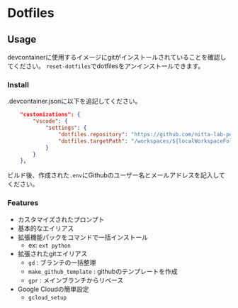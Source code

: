 # Dotfiles

## Usage

devcontainerに使用するイメージにgitがインストールされていることを確認してください。
`reset-dotfiles`でdotfilesをアンインストールできます。

### Install

.devcontainer.jsonに以下を追記してください。

```json
    "customizations": {
        "vscode": {
            "settings": {
                "dotfiles.repository": "https://github.com/nitta-lab-polymer/dotfiles.git",
                "dotfiles.targetPath": "/workspaces/${localWorkspaceFolderBasename}/dotfiles"
            }
        }
    },
```

ビルド後、作成された`.env`にGithubのユーザー名とメールアドレスを記入してください。

### Features

- カスタマイズされたプロンプト
- 基本的なエイリアス
- 拡張機能パックをコマンドで一括インストール
  - ex: `ext python`
- 拡張されたgitエイリアス
  - `gd` : ブランチの一括整理
  - `make_github_template` : githubのテンプレートを作成
  - `gpr` : メインブランチからリベース
- Google Cloudの簡単設定
  - `gcloud_setup`
